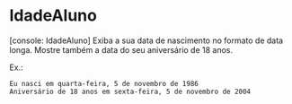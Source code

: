 # IdadeAluno
[console: IdadeAluno] Exiba a sua data de nascimento no formato de data longa. Mostre também a data do seu aniversário de 18 anos.

Ex.:


```
Eu nasci em quarta-feira, 5 de novembro de 1986
Aniversário de 18 anos em sexta-feira, 5 de novembro de 2004
```

